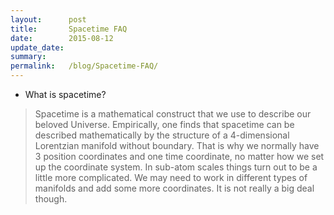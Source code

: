 ```yaml
---
layout:      post
title:       Spacetime FAQ
date:        2015-08-12
update_date: 
summary:     
permalink:   /blog/Spacetime-FAQ/
---
```


* What is spacetime?  

> Spacetime is a mathematical construct that we use to describe our beloved Universe. Empirically, one finds that spacetime can be described mathematically by the structure of a 4-dimensional Lorentzian manifold without boundary. That is why we normally have 3 position coordinates and one time coordinate, no matter how we set up the coordinate system. In sub-atom scales things turn out to be a little more complicated. We may need to work in different types of manifolds and add some more coordinates. It is not really a big deal though.

<!-- It is intuitive to choose the 'space' and 'time' coordinates not only in the sense that we can perceive them in our daily life, but also because of a deep correspondence between translational symmetries and conservation laws. -->
